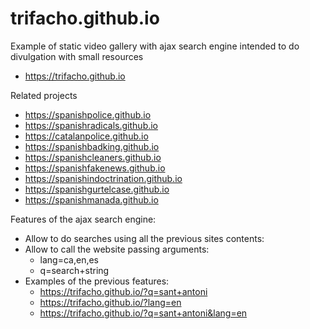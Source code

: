 # trifacho.github.io

Example of static video gallery with ajax search engine intended to do divulgation with small resources
- https://trifacho.github.io

Related projects
- https://spanishpolice.github.io
- https://spanishradicals.github.io
- https://catalanpolice.github.io
- https://spanishbadking.github.io
- https://spanishcleaners.github.io
- https://spanishfakenews.github.io
- https://spanishindoctrination.github.io
- https://spanishgurtelcase.github.io
- https://spanishmanada.github.io

Features of the ajax search engine:
- Allow to do searches using all the previous sites contents:
- Allow to call the website passing arguments:
  - lang=ca,en,es
  - q=search+string
- Examples of the previous features:
  - https://trifacho.github.io/?q=sant+antoni
  - https://trifacho.github.io/?lang=en
  - https://trifacho.github.io/?q=sant+antoni&lang=en

